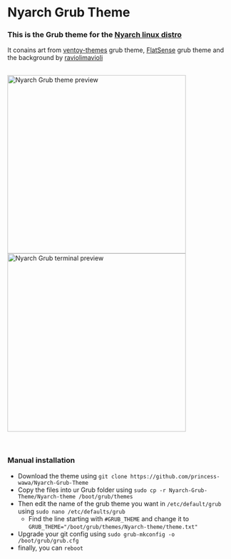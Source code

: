 # Nyarch Grub Theme
### This is the Grub theme for the [Nyarch linux distro](https://github.com/NyarchLinux/NyarchLinux)

It conains art from [ventoy-themes](https://github.com/odiegoduarte/ventoy-themes) grub theme, [FlatSense](https://github.com/ForsetGump1952/FlatSense) grub theme and the background by [raviolimavioli](https://www.pixiv.net/en/artworks/89596288) 
<br><br> 

<img src="preview.png" alt="Nyarch Grub theme preview" width="400"> <img src="terminal.png" alt="Nyarch Grub terminal preview" width="400"> 

<br> 

### Manual installation
 -  Download the theme using
    ```git clone https://github.com/princess-wawa/Nyarch-Grub-Theme```
 -  Copy the files into ur Grub folder using
     ```sudo cp -r Nyarch-Grub-Theme/Nyarch-theme /boot/grub/themes```
 -  Then edit the name of the grub theme you want in `/etc/default/grub` using
     ```sudo nano /etc/defaults/grub```
    - Find the line starting with `#GRUB_THEME` and change it to `GRUB_THEME="/boot/grub/themes/Nyarch-theme/theme.txt"`
 -  Upgrade your git config using
     ```sudo grub-mkconfig -o /boot/grub/grub.cfg```
 -  finally, you can `reboot`

<br><br> 

